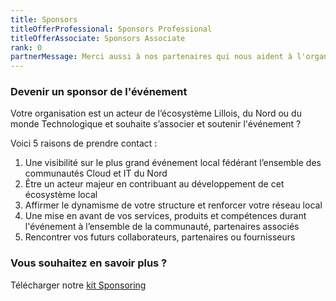 ```yaml
---
title: Sponsors
titleOfferProfessional: Sponsors Professional
titleOfferAssociate: Sponsors Associate
rank: 0
partnerMessage: Merci aussi à nos partenaires qui nous aident à l'organisation de cet événement !
---
```

### Devenir un sponsor de l'événement

Votre organisation est un acteur de l’écosystème Lillois, du Nord ou du monde Technologique et souhaite s’associer et soutenir l'événement ?

Voici 5 raisons de prendre contact :
1. Une visibilité sur le plus grand événement local fédérant l’ensemble des communautés Cloud et IT du Nord 
2. Être un acteur majeur en contribuant au développement de cet écosystème local 
3. Affirmer le dynamisme de votre structure et renforcer votre réseau local 
4. Une mise en avant de vos services, produits et compétences durant l'événement à l’ensemble de la communauté, partenaires associés 
5. Rencontrer vos futurs collaborateurs, partenaires ou fournisseurs

### Vous souhaitez en savoir plus ? 
Télécharger notre [kit Sponsoring](https://drive.google.com/file/d/1QXDLs_cpqfP3Xh2RdWRUibLo9NUZaIxu/view?usp=sharing)